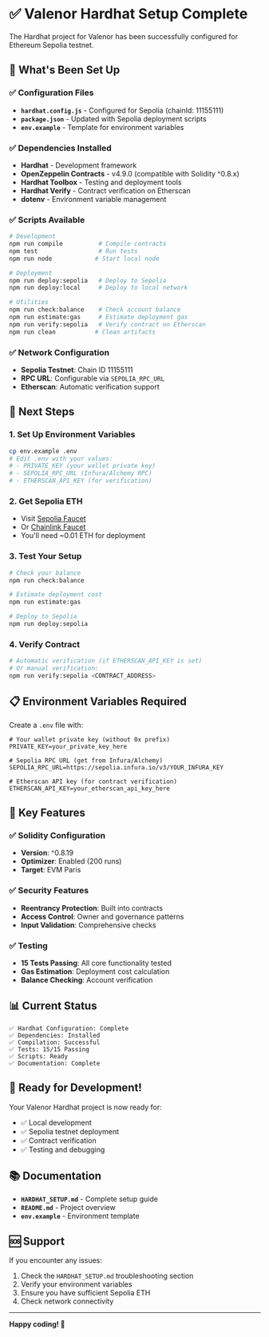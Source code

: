 # ✅ Valenor Hardhat Setup Complete

The Hardhat project for Valenor has been successfully configured for Ethereum Sepolia testnet.

## 🎯 What's Been Set Up

### ✅ Configuration Files
- **`hardhat.config.js`** - Configured for Sepolia (chainId: 11155111)
- **`package.json`** - Updated with Sepolia deployment scripts
- **`env.example`** - Template for environment variables

### ✅ Dependencies Installed
- **Hardhat** - Development framework
- **OpenZeppelin Contracts** - v4.9.0 (compatible with Solidity ^0.8.x)
- **Hardhat Toolbox** - Testing and deployment tools
- **Hardhat Verify** - Contract verification on Etherscan
- **dotenv** - Environment variable management

### ✅ Scripts Available
```bash
# Development
npm run compile          # Compile contracts
npm test                 # Run tests
npm run node            # Start local node

# Deployment
npm run deploy:sepolia   # Deploy to Sepolia
npm run deploy:local     # Deploy to local network

# Utilities
npm run check:balance    # Check account balance
npm run estimate:gas     # Estimate deployment gas
npm run verify:sepolia   # Verify contract on Etherscan
npm run clean           # Clean artifacts
```

### ✅ Network Configuration
- **Sepolia Testnet**: Chain ID 11155111
- **RPC URL**: Configurable via `SEPOLIA_RPC_URL`
- **Etherscan**: Automatic verification support

## 🚀 Next Steps

### 1. Set Up Environment Variables
```bash
cp env.example .env
# Edit .env with your values:
# - PRIVATE_KEY (your wallet private key)
# - SEPOLIA_RPC_URL (Infura/Alchemy RPC)
# - ETHERSCAN_API_KEY (for verification)
```

### 2. Get Sepolia ETH
- Visit [Sepolia Faucet](https://sepoliafaucet.com/)
- Or [Chainlink Faucet](https://faucets.chain.link/sepolia)
- You'll need ~0.01 ETH for deployment

### 3. Test Your Setup
```bash
# Check your balance
npm run check:balance

# Estimate deployment cost
npm run estimate:gas

# Deploy to Sepolia
npm run deploy:sepolia
```

### 4. Verify Contract
```bash
# Automatic verification (if ETHERSCAN_API_KEY is set)
# Or manual verification:
npm run verify:sepolia <CONTRACT_ADDRESS>
```

## 📋 Environment Variables Required

Create a `.env` file with:

```env
# Your wallet private key (without 0x prefix)
PRIVATE_KEY=your_private_key_here

# Sepolia RPC URL (get from Infura/Alchemy)
SEPOLIA_RPC_URL=https://sepolia.infura.io/v3/YOUR_INFURA_KEY

# Etherscan API key (for contract verification)
ETHERSCAN_API_KEY=your_etherscan_api_key_here
```

## 🔧 Key Features

### ✅ Solidity Configuration
- **Version**: ^0.8.19
- **Optimizer**: Enabled (200 runs)
- **Target**: EVM Paris

### ✅ Security Features
- **Reentrancy Protection**: Built into contracts
- **Access Control**: Owner and governance patterns
- **Input Validation**: Comprehensive checks

### ✅ Testing
- **15 Tests Passing**: All core functionality tested
- **Gas Estimation**: Deployment cost calculation
- **Balance Checking**: Account verification

## 📊 Current Status

```
✅ Hardhat Configuration: Complete
✅ Dependencies: Installed
✅ Compilation: Successful
✅ Tests: 15/15 Passing
✅ Scripts: Ready
✅ Documentation: Complete
```

## 🎉 Ready for Development!

Your Valenor Hardhat project is now ready for:
- ✅ Local development
- ✅ Sepolia testnet deployment
- ✅ Contract verification
- ✅ Testing and debugging

## 📚 Documentation

- **`HARDHAT_SETUP.md`** - Complete setup guide
- **`README.md`** - Project overview
- **`env.example`** - Environment template

## 🆘 Support

If you encounter any issues:
1. Check the `HARDHAT_SETUP.md` troubleshooting section
2. Verify your environment variables
3. Ensure you have sufficient Sepolia ETH
4. Check network connectivity

---

**Happy coding! 🚀**
